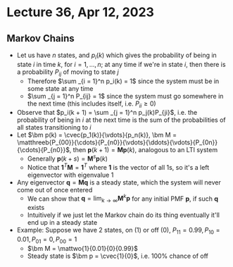# Lecture 36, Apr 12, 2023

## Markov Chains

* Let us have $n$ states, and $p_i(k)$ which gives the probability of being in state $i$ in time $k$, for $i = 1, \dots, n$; at any time if we're in state $i$, then there is a probability $P_{ij}$ of moving to state $j$
	* Therefore $\sum _{i = 1}^n p_i(k) = 1$ since the system must be in some state at any time
	* $\sum _{j = 1}^n P_{ij} = 1$ since the system must go somewhere in the next time (this includes itself, i.e. $P_{ii} \geq 0$)
* Observe that $p_i(k + 1) = \sum _{j = 1}^n p_j(k)P_{ji}$, i.e. the probability of being in $i$ at the next time is the sum of the probabilities of all states transitioning to $i$
* Let $\bm p(k) = \cvec{p_1(k)}{\vdots}{p_n(k)}, \bm M = \matthreeb{P_{00}}{\cdots}{P_{n0}}{\vdots}{\ddots}{\vdots}{P_{0n}}{\cdots}{P_{n0}}$, then $\bm p(k + 1) = \bm M\bm p(k)$, analogous to an LTI system
	* Generally $\bm p(k + s) = \bm M^s\bm p(k)$
	* Notice that $\bm{1}^T\bm M = \bm{1}^T$ where $\bm{1}$ is the vector of all 1s, so it's a left eigenvector with eigenvalue 1
* Any eigenvector $\bm q = \bm M\bm q$ is a steady state, which the system will never come out of once entered
	* We can show that $\bm q = \lim _{k \to \infty} \bm M^k\bm p$ for any initial PMF $\bm p$, if such $\bm q$ exists
	* Intuitively if we just let the Markov chain do its thing eventually it'll end up in a steady state
* Example: Suppose we have 2 states, on (1) or off (0), $P_{11} = 0.99, P_{10} = 0.01, P_{01} = 0, P_{00} = 1$
	* $\bm M = \mattwo{1}{0.01}{0}{0.99}$
	* Steady state is $\bm p = \cvec{1}{0}$, i.e. 100% chance of off

